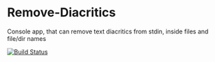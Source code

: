 # Remove-Diacritics
Console app, that can remove text diacritics from stdin, inside files and file/dir names

[![Build Status](https://jakubsuchybio.visualstudio.com/Github%20CI%20CD/_apis/build/status/Remove-Diacritics?branchName=master&jobName=Build)](https://jakubsuchybio.visualstudio.com/Github%20CI%20CD/_build/latest?definitionId=1&branchName=master)

